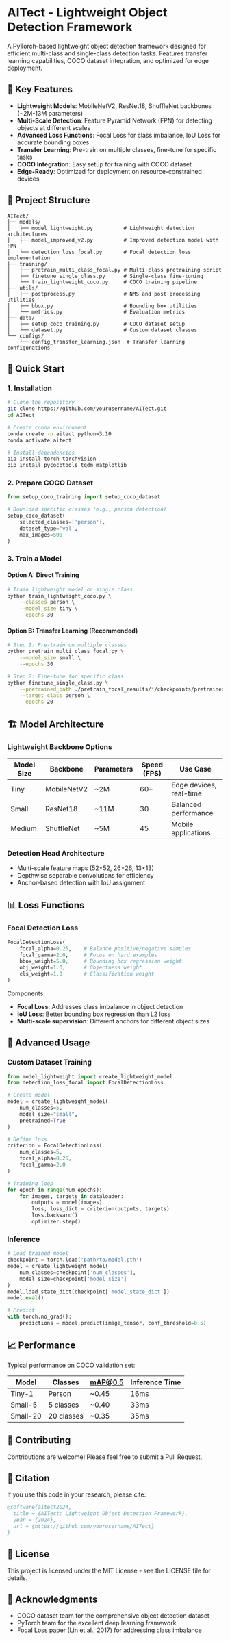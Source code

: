 # AITect - Lightweight Object Detection Framework

A PyTorch-based lightweight object detection framework designed for efficient multi-class and single-class detection tasks. Features transfer learning capabilities, COCO dataset integration, and optimized for edge deployment.

## 🌟 Key Features

- **Lightweight Models**: MobileNetV2, ResNet18, ShuffleNet backbones (~2M-13M parameters)
- **Multi-Scale Detection**: Feature Pyramid Network (FPN) for detecting objects at different scales
- **Advanced Loss Functions**: Focal Loss for class imbalance, IoU Loss for accurate bounding boxes
- **Transfer Learning**: Pre-train on multiple classes, fine-tune for specific tasks
- **COCO Integration**: Easy setup for training with COCO dataset
- **Edge-Ready**: Optimized for deployment on resource-constrained devices

## 📁 Project Structure

```
AITect/
├── models/
│   ├── model_lightweight.py          # Lightweight detection architectures
│   ├── model_improved_v2.py          # Improved detection model with FPN
│   └── detection_loss_focal.py       # Focal detection loss implementation
├── training/
│   ├── pretrain_multi_class_focal.py # Multi-class pretraining script
│   ├── finetune_single_class.py      # Single-class fine-tuning
│   └── train_lightweight_coco.py     # COCO training pipeline
├── utils/
│   ├── postprocess.py                # NMS and post-processing utilities
│   ├── bbox.py                       # Bounding box utilities
│   └── metrics.py                    # Evaluation metrics
├── data/
│   ├── setup_coco_training.py        # COCO dataset setup
│   └── dataset.py                    # Custom dataset classes
└── configs/
    └── config_transfer_learning.json  # Transfer learning configurations
```

## 🚀 Quick Start

### 1. Installation

```bash
# Clone the repository
git clone https://github.com/yourusername/AITect.git
cd AITect

# Create conda environment
conda create -n aitect python=3.10
conda activate aitect

# Install dependencies
pip install torch torchvision
pip install pycocotools tqdm matplotlib
```

### 2. Prepare COCO Dataset

```python
from setup_coco_training import setup_coco_dataset

# Download specific classes (e.g., person detection)
setup_coco_dataset(
    selected_classes=['person'],
    dataset_type='val',
    max_images=500
)
```

### 3. Train a Model

#### Option A: Direct Training
```bash
# Train lightweight model on single class
python train_lightweight_coco.py \
    --classes person \
    --model_size tiny \
    --epochs 30
```

#### Option B: Transfer Learning (Recommended)
```bash
# Step 1: Pre-train on multiple classes
python pretrain_multi_class_focal.py \
    --model_size small \
    --epochs 30

# Step 2: Fine-tune for specific class
python finetune_single_class.py \
    --pretrained_path ./pretrain_focal_results/*/checkpoints/pretrained_focal_small_best.pth \
    --target_class person \
    --epochs 20
```

## 🏗️ Model Architecture

### Lightweight Backbone Options

| Model Size | Backbone | Parameters | Speed (FPS) | Use Case |
|------------|----------|------------|-------------|----------|
| Tiny | MobileNetV2 | ~2M | 60+ | Edge devices, real-time |
| Small | ResNet18 | ~11M | 30 | Balanced performance |
| Medium | ShuffleNet | ~5M | 45 | Mobile applications |

### Detection Head Architecture
- Multi-scale feature maps (52×52, 26×26, 13×13)
- Depthwise separable convolutions for efficiency
- Anchor-based detection with IoU assignment

## 📊 Loss Functions

### Focal Detection Loss
```python
FocalDetectionLoss(
    focal_alpha=0.25,    # Balance positive/negative samples
    focal_gamma=2.0,     # Focus on hard examples
    bbox_weight=5.0,     # Bounding box regression weight
    obj_weight=1.0,      # Objectness weight
    cls_weight=1.0       # Classification weight
)
```

Components:
- **Focal Loss**: Addresses class imbalance in object detection
- **IoU Loss**: Better bounding box regression than L2 loss
- **Multi-scale supervision**: Different anchors for different object sizes

## 🔧 Advanced Usage

### Custom Dataset Training
```python
from model_lightweight import create_lightweight_model
from detection_loss_focal import FocalDetectionLoss

# Create model
model = create_lightweight_model(
    num_classes=5,
    model_size="small",
    pretrained=True
)

# Define loss
criterion = FocalDetectionLoss(
    num_classes=5,
    focal_alpha=0.25,
    focal_gamma=2.0
)

# Training loop
for epoch in range(num_epochs):
    for images, targets in dataloader:
        outputs = model(images)
        loss, loss_dict = criterion(outputs, targets)
        loss.backward()
        optimizer.step()
```

### Inference
```python
# Load trained model
checkpoint = torch.load('path/to/model.pth')
model = create_lightweight_model(
    num_classes=checkpoint['num_classes'],
    model_size=checkpoint['model_size']
)
model.load_state_dict(checkpoint['model_state_dict'])
model.eval()

# Predict
with torch.no_grad():
    predictions = model.predict(image_tensor, conf_threshold=0.5)
```

## 📈 Performance

Typical performance on COCO validation set:

| Model | Classes | mAP@0.5 | Inference Time |
|-------|---------|---------|----------------|
| Tiny-1 | Person | ~0.45 | 16ms |
| Small-5 | 5 classes | ~0.40 | 33ms |
| Small-20 | 20 classes | ~0.35 | 35ms |

## 🤝 Contributing

Contributions are welcome! Please feel free to submit a Pull Request.

## 📝 Citation

If you use this code in your research, please cite:

```bibtex
@software{aitect2024,
  title = {AITect: Lightweight Object Detection Framework},
  year = {2024},
  url = {https://github.com/yourusername/AITect}
}
```

## 📄 License

This project is licensed under the MIT License - see the LICENSE file for details.

## 🙏 Acknowledgments

- COCO dataset team for the comprehensive object detection dataset
- PyTorch team for the excellent deep learning framework
- Focal Loss paper (Lin et al., 2017) for addressing class imbalance